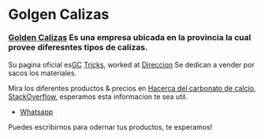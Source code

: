 <div id="content">
    <div id="about">
      <h1>
        <div style='float:left; margin-bottom:20px;'>
          Golgen Calizas
        </div>
        <div class="stage">
          <div class="pyramid3d">
            <div class="triangle side1"></div>
            <div class="triangle side2"></div>
            <div class="triangle side3"></div>
            <div class="triangle side4"></div>
          </div>
        </div> 
      </h1>
      <h3 style='clear:both' class="subhead">
        <a href="https://plus.google.com/108495471566196018473/posts">Golden Calizas</a> Es una empresa ubicada en la provincia la cual provee diferesntes tipos de calizas.
      </h3>
      <p id='pleft'>
        Su pagina oficial es<a href="https://www.goldencalizas.com">GC</a> <a href="https://www.goldencalizas.com">Tricks</a>, worked at <a href="https://www.google.com/maps/place/GOLDENCALIZAS+C.L./@-2.5263151,-80.3914771,17z/data=!3m1!4b1!4m6!3m5!1s0x903273f2d49f55c7:0x29d3a84fedcb9eeb!8m2!3d-2.5263151!4d-80.3892884!16s%2Fg%2F11jw6hj5r8?entry=ttu">Direccion</a> Se dedican a vender por sacos los materiales.
      </p>
      <p id='pright'>
        Mira los diferentes productos &amp; precios en <a href="https://www.goldencalizas.com/#">Hacerca del carbonato de calcio</a>, <a href="https://medlineplus.gov/spanish/druginfo/meds/a601032-es.html">StackOverflow</a>, esperamos esta informacion te sea util.
      </p>
      <ul>
        <li><a href="https://api.whatsapp.com/send?phone=593998839395">Whatsapp</a></li>
      </ul>
      <p>
       Puedes escribirnos para odernar tus productos, te esperamos!
      </p>
    </div>
  </div>
</div>
